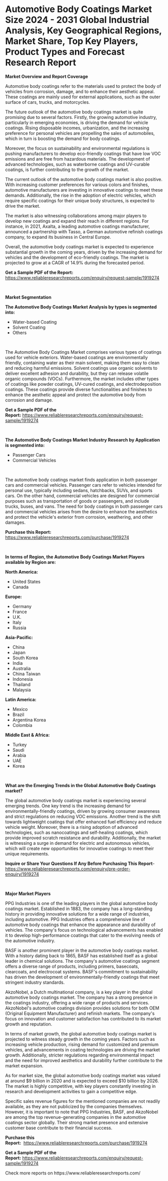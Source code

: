 <p><h1>Automotive Body Coatings Market Size 2024 - 2031 Global Industrial Analysis, Key Geographical Regions, Market Share, Top Key Players, Product Types and Forecast Research Report</h1></p><p><strong>Market Overview and Report Coverage</strong></p>
<p><p>Automotive body coatings refer to the materials used to protect the body of vehicles from corrosion, damage, and to enhance their aesthetic appeal. These coatings are mainly used for external applications, such as the outer surface of cars, trucks, and motorcycles.</p><p>The future outlook of the automotive body coatings market is quite promising due to several factors. Firstly, the growing automotive industry, particularly in emerging economies, is driving the demand for vehicle coatings. Rising disposable incomes, urbanization, and the increasing preference for personal vehicles are propelling the sales of automobiles, which in turn is boosting the demand for body coatings.</p><p>Moreover, the focus on sustainability and environmental regulations is pushing manufacturers to develop eco-friendly coatings that have low VOC emissions and are free from hazardous materials. The development of advanced technologies, such as waterborne coatings and UV-curable coatings, is further contributing to the growth of the market.</p><p>The current outlook of the automotive body coatings market is also positive. With increasing customer preferences for various colors and finishes, automotive manufacturers are investing in innovative coatings to meet these demands. Additionally, the rise in the adoption of electric vehicles, which require specific coatings for their unique body structures, is expected to drive the market.</p><p>The market is also witnessing collaborations among major players to develop new coatings and expand their reach in different regions. For instance, in 2021, Axalta, a leading automotive coatings manufacturer, announced a partnership with Tasso, a German automotive refinish coatings company, to expand its business in Central Europe.</p><p>Overall, the automotive body coatings market is expected to experience substantial growth in the coming years, driven by the increasing demand for vehicles and the development of eco-friendly coatings. The market is projected to grow at a CAGR of 14.9% during the forecasted period.</p></p>
<p><strong>Get a Sample PDF of the Report:</strong> <a href="https://www.reliableresearchreports.com/enquiry/request-sample/1919274">https://www.reliableresearchreports.com/enquiry/request-sample/1919274</a></p>
<p>&nbsp;</p>
<p><strong>Market Segmentation</strong></p>
<p><strong>The Automotive Body Coatings Market Analysis by types is segmented into:</strong></p>
<p><ul><li>Water-based Coating</li><li>Solvent Coating</li><li>Others</li></ul></p>
<p>&nbsp;</p>
<p><p>The Automotive Body Coatings Market comprises various types of coatings used for vehicle exteriors. Water-based coatings are environmentally friendly, containing water as their main solvent, making them easy to clean and reducing harmful emissions. Solvent coatings use organic solvents to deliver excellent adhesion and durability, but they can release volatile organic compounds (VOCs). Furthermore, the market includes other types of coatings like powder coatings, UV-cured coatings, and electrodeposition coatings. These coatings provide diverse functionalities and finishes to enhance the aesthetic appeal and protect the automotive body from corrosion and damage.</p></p>
<p><strong>Get a Sample PDF of the Report:</strong>&nbsp;<a href="https://www.reliableresearchreports.com/enquiry/request-sample/1919274">https://www.reliableresearchreports.com/enquiry/request-sample/1919274</a></p>
<p>&nbsp;</p>
<p><strong>The Automotive Body Coatings Market Industry Research by Application is segmented into:</strong></p>
<p><ul><li>Passenger Cars</li><li>Commercial Vehicles</li></ul></p>
<p>&nbsp;</p>
<p><p>The automotive body coatings market finds application in both passenger cars and commercial vehicles. Passenger cars refer to vehicles intended for personal use, typically including sedans, hatchbacks, SUVs, and sports cars. On the other hand, commercial vehicles are designed for commercial purposes such as transportation of goods or passengers, and include trucks, buses, and vans. The need for body coatings in both passenger cars and commercial vehicles arises from the desire to enhance the aesthetics and protect the vehicle's exterior from corrosion, weathering, and other damages.</p></p>
<p><strong>Purchase this Report:</strong>&nbsp; <a href="https://www.reliableresearchreports.com/purchase/1919274">https://www.reliableresearchreports.com/purchase/1919274</a></p>
<p>&nbsp;</p>
<p><strong>In terms of Region, the Automotive Body Coatings Market Players available by Region are:</strong></p>
<p>
    <p> <strong> North America: </strong>
        <ul>
            <li>United States</li>
            <li>Canada</li>
        </ul>
        </p> 
    <p> <strong> Europe: </strong>
        <ul>
            <li>Germany</li>
            <li>France</li>
            <li>U.K.</li>
            <li>Italy</li>
            <li>Russia</li>
        </ul>
        </p> 
    <p> <strong> Asia-Pacific: </strong>
        <ul>
            <li>China</li>
            <li>Japan</li>
            <li>South Korea</li>
            <li>India</li>
            <li>Australia</li>
            <li>China Taiwan</li>
            <li>Indonesia</li>
            <li>Thailand</li>
            <li>Malaysia</li>
        </ul>
        </p> 
    <p> <strong> Latin America: </strong>
        <ul>
            <li>Mexico</li>
            <li>Brazil</li>
            <li>Argentina Korea</li>
            <li>Colombia</li>
        </ul>
        </p> 
    <p> <strong> Middle East & Africa: </strong>
        <ul>
            <li>Turkey</li>
            <li>Saudi</li>
            <li>Arabia</li>
            <li>UAE</li>
            <li>Korea</li>
        </ul>
    </p>
    </p>
<p>&nbsp;</p>
<p><strong>What are the Emerging Trends in the Global Automotive Body Coatings market?</strong></p>
<p><p>The global automotive body coatings market is experiencing several emerging trends. One key trend is the increasing demand for environmentally-friendly coatings, driven by growing consumer awareness and strict regulations on reducing VOC emissions. Another trend is the shift towards lightweight coatings that offer enhanced fuel efficiency and reduce vehicle weight. Moreover, there is a rising adoption of advanced technologies, such as nanocoatings and self-healing coatings, which provide improved scratch resistance and durability. Additionally, the market is witnessing a surge in demand for electric and autonomous vehicles, which will create new opportunities for innovative coatings to meet their unique requirements.</p></p>
<p><strong>Inquire or Share Your Questions If Any Before Purchasing This Report</strong>- <a href="https://www.reliableresearchreports.com/enquiry/pre-order-enquiry/1919274">https://www.reliableresearchreports.com/enquiry/pre-order-enquiry/1919274</a></p>
<p>&nbsp;</p>
<p><strong>Major Market Players</strong></p>
<p><p>PPG Industries is one of the leading players in the global automotive body coatings market. Established in 1883, the company has a long-standing history in providing innovative solutions for a wide range of industries, including automotive. PPG Industries offers a comprehensive line of automotive body coatings that enhance the appearance and durability of vehicles. The company's focus on technological advancements has enabled it to develop high-performance coatings that cater to the evolving needs of the automotive industry.</p><p>BASF is another prominent player in the automotive body coatings market. With a history dating back to 1865, BASF has established itself as a global leader in chemical solutions. The company's automotive coatings segment offers a diverse range of products, including primers, basecoats, clearcoats, and electrocoat systems. BASF's commitment to sustainability has driven the development of environmentally-friendly coatings that meet stringent industry standards.</p><p>AkzoNobel, a Dutch multinational company, is a key player in the global automotive body coatings market. The company has a strong presence in the coatings industry, offering a wide range of products and services. AkzoNobel's automotive coatings division provides solutions for both OEM (Original Equipment Manufacturer) and refinish markets. The company's focus on innovation and customer satisfaction has contributed to its market growth and reputation.</p><p>In terms of market growth, the global automotive body coatings market is projected to witness steady growth in the coming years. Factors such as increasing vehicle production, rising demand for customized and premium vehicles, and advancements in coating technologies are driving the market growth. Additionally, stricter regulations regarding environmental impact and the need for improved aesthetics and durability further contribute to the market expansion.</p><p>As for market size, the global automotive body coatings market was valued at around $9 billion in 2020 and is expected to exceed $10 billion by 2026. The market is highly competitive, with key players constantly investing in research and development activities to gain a competitive edge. </p><p>Specific sales revenue figures for the mentioned companies are not readily available, as they are not publicized by the companies themselves. However, it is important to note that PPG Industries, BASF, and AkzoNobel are among the top revenue-generating companies in the automotive coatings sector globally. Their strong market presence and extensive customer base contribute to their financial success.</p></p>
<p><strong>Purchase this Report:</strong>&nbsp;&nbsp;<a href="https://www.reliableresearchreports.com/purchase/1919274">https://www.reliableresearchreports.com/purchase/1919274</a></p>
<p></p>
<p><strong>Get a Sample PDF of the Report:</strong>&nbsp;<a href="https://www.reliableresearchreports.com/enquiry/request-sample/1919274">https://www.reliableresearchreports.com/enquiry/request-sample/1919274</a></p>
<p>Check more reports on https://www.reliableresearchreports.com/</p>